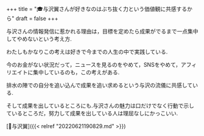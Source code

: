 +++
title = "🎓与沢翼さんが好きなのはぶち抜く力という価値観に共感するから"
draft = false
+++

与沢さんの情報発信に惹かれる理由は，目標を定めたら成果がでるまで一点集中してやめないという考え方.

わたしもかなりこの考えは好きで今までの人生の中で実践している.

今のお金がない状況だって，ニュースを見るのをやめて，SNSをやめて，アフィリエイトに集中しているのも，この考えがある.

排水の陣での自分を追い込んで成果を追い求めるという与沢の流儀に共感している.

そして成果を出しているところにも.与沢さんの魅力は口だけでなく行動で示しているところだ，努力して成果を出している人は理屈なしにかっこいい.

[👨与沢翼]({{< relref "20220621190829.md" >}})

